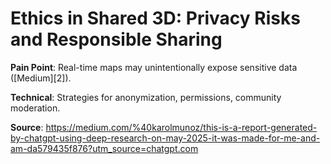 # Ethics in Shared 3D: Privacy Risks and Responsible Sharing

**Pain Point**: Real-time maps may unintentionally expose sensitive data ([Medium][2]).

**Technical**: Strategies for anonymization, permissions, community moderation.

**Source**: https://medium.com/%40karolmunoz/this-is-a-report-generated-by-chatgpt-using-deep-research-on-may-2025-it-was-made-for-me-and-am-da579435f876?utm_source=chatgpt.com
